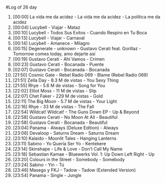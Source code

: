 #Log of 26 day

1. [00:00] La vida me da acidez - La vida me da acidez - La política me da acidez
1. [00:04] Lucybell - Viajar - Mataz
1. [00:10] Lucybell - Todos Sus Exitos - Cuando Respiro en Tu Boca
1. [00:13] Lucybell - Viajar - Carnaval
1. [00:14] Lucybell - Amanece - Milagro
1. [00:15] Degenerate - unknown - Gustavo Cerati feat. Gorillaz - Tomorrow comes today, amo dejarte así
1. [00:19] Gustavo Cerati - Ahí Vamos - Crimen
1. [00:23] Gustavo Cerati - Bocanada - Puente
1. [02:07] Gustavo Cerati - Bocanada - Bocanada
1. [21:50] Cosmic Gate - Rebel Radio 069 - Blame (Rebel Radio 069)
1. [21:51] Zella Day - 8.3 M de vistas - You Sexy Thing
1. [21:55] Rhye - 5.6 M de vistas - Song for You
1. [22:02] Elliot Moss - 11 M de vistas - Slip
1. [22:07] Chet Faker - 229 M de vistas - Gold
1. [22:11] The Big Moon - 5.7 M de vistas - Your Light
1. [22:16] Rhye - 33 M de vistas - The Fall
1. [22:54] Wildcat! Wildcat! - The Guns Down EP - Up & Beyond
1. [22:58] Gustavo Cerati - No Moon At All - Beautiful
1. [22:58] Gustavo Cerati - Bocanada - Beautiful
1. [23:04] Panama - Always (Deluxe Edition) - Always
1. [23:08] Devaloop - Saturns Dream - Saturns Dream
1. [23:10] Kalaido - Moonlit Tales - Hanging Lanterns
1. [23:11] Sabino - Yo Quería Ser Yo - Kentekere
1. [23:14] Skinshape - Life & Love - Don't Call My Name
1. [23:18] Sebastian Kamae - Bluewerks Vol. 1: Up Down Left Right - Up
1. [23:20] Colours in the Street - Somebody - Somebody
1. [23:24] Sabino - Yin - Tú
1. [23:46] Masego y FKJ - Tadow - Tadow (Extended Version)
1. [23:54] Panama - Single - Jungle
